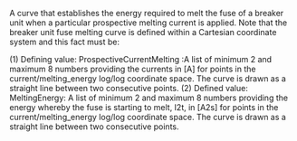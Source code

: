 ﻿A curve that establishes the energy required to melt the fuse of a breaker unit when a particular prospective melting current is applied.  Note that the breaker unit fuse melting curve is defined within a Cartesian coordinate system and this fact must be:

(1) Defining value: ProspectiveCurrentMelting :A list of minimum 2 and maximum 8 numbers providing the currents in [A] for points in the
current/melting_energy log/log coordinate space. The curve is drawn as a straight line between two consecutive points.
(2) Defined value: MeltingEnergy: A list of minimum 2 and maximum 8 numbers providing the energy whereby the fuse is starting to melt, I2t, in [A2s] for points in the current/melting_energy log/log coordinate space. The curve is drawn as a straight line between two consecutive points.
